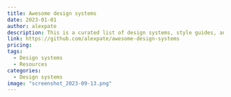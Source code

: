```yaml
---
title: Awesome design systems
date: 2023-01-01
author: alexpate
description: This is a curated list of design systems, style guides, and pattern libraries from around the web, with a focus on open-source projects.
link: https://github.com/alexpate/awesome-design-systems
pricing:
tags:
  - Design systems
  - Resources
categories:
  - Design systems
image: "screenshot_2023-09-13.png"
---
```

